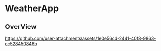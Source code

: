 # WeatherApp

## OverView


https://github.com/user-attachments/assets/1e0e56cd-2441-40f8-9863-cc528450846b

